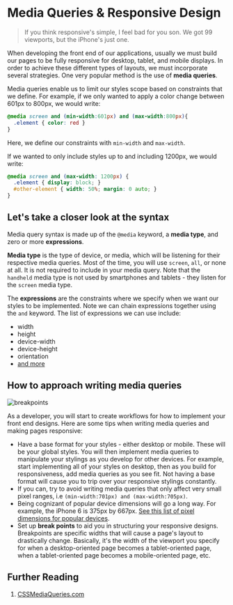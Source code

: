 # Media Queries & Responsive Design

> If you think responsive's simple, I feel bad for you son. We got 99 viewports, but the iPhone's just one.

When developing the front end of our applications, usually we must build our pages to be fully responsive for desktop, tablet, and mobile displays.  In order to achieve these different types of layouts, we must incorporate several strategies. One very popular method is the use of **media queries**.

Media queries enable us to limit our styles scope based on constraints that we define. For example, if we only wanted to apply a color change between 601px to 800px, we would write:

```css
@media screen and (min-width:601px) and (max-width:800px){
  .element { color: red }
}
```

Here, we define our constraints with `min-width` and `max-width`.  

If we wanted to only include styles up to and including 1200px, we would write:

```css
@media screen and (max-width: 1200px) {
  .element { display: block; }
  #other-element { width: 50%; margin: 0 auto; }
}
```

## Let's take a closer look at the syntax

Media query syntax is made up of the `@media` keyword, a **media type**, and zero or more **expressions**.  

**Media type** is the type of device, or media, which will be listening for their respective media queries.  Most of the time, you will use `screen`, `all`, or none at all. It is not required to include in your media query. Note that the `handheld` media type is not used by smartphones and tablets - they listen for the `screen` media type. 

The **expressions** are the constraints where we specify when we want our styles to be implemented. Note we can chain expressions together using the `and` keyword.  The list of expressions we can use include:

- width
- height
- device-width
- device-height
- orientation
- [and more](http://cssmediaqueries.com/what-are-css-media-queries.html#features)

## How to approach writing media queries

![breakpoints](https://cdn-images-1.medium.com/max/800/1*5_Y5hh5ddgtiencDWMCqSQ.png)

As a developer, you will start to create workflows for how to implement your front end designs. Here are some tips when writing media queries and making pages responsive:

- Have a base format for your styles - either desktop or mobile. These will be your global styles.  You will then implement media queries to manipulate your stylings as you develop for other devices. For example, start implementing all of your styles on desktop, then as you build for responsiveness, add media queries as you see fit.  Not having a base format will cause you to trip over your responsive stylings constantly.
- If you can, try to avoid writing media queries that only affect very small pixel ranges, i.e `(min-width:701px) and (max-width:705px)`.
- Being cognizant of popular device dimensions will go a long way.  For example, the iPhone 6 is 375px by 667px.  [See this list of pixel dimensions for popular devices](http://cssmediaqueries.com/target/). 
- Set up **break points** to aid you in structuring your responsive designs.  Breakpoints are specific widths that will cause a page's layout to drastically change. Basically, it's the width of the viewport you specify for when a desktop-oriented page becomes a tablet-oriented page, when a tablet-oriented page becomes a mobile-oriented page, etc.

## Further Reading

1. [CSSMediaQueries.com](http://cssmediaqueries.com/)

